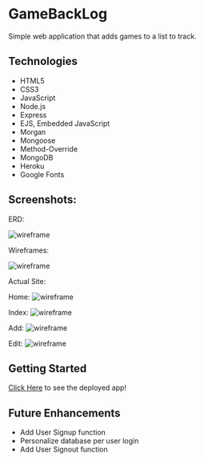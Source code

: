# GameBackLog

Simple web application that adds games to a list to track.

## Technologies

- HTML5
- CSS3
- JavaScript
- Node.js
- Express
- EJS, Embedded JavaScript
- Morgan
- Mongoose
- Method-Override
- MongoDB
- Heroku
- Google Fonts

## Screenshots:
ERD:

![wireframe](./images/project_2_erd.png)

Wireframes: 

![wireframe](./images/Project_2_Game_Back-Logger_Wireframes.png)

Actual Site:

Home:
![wireframe](./images/gamebacklog_home.png)

Index:
![wireframe](./images/gamebacklog_index.png)

Add:
![wireframe](./images/gamebacklog_add.png)

Edit:
![wireframe](./images/gamebacklog_edit.png)

## Getting Started
[Click Here](https://gamebacklogger.herokuapp.com/) to see the deployed app!

## Future Enhancements
- Add User Signup function
- Personalize database per user login
- Add User Signout function